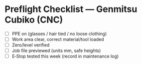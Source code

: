 # Preflight Checklist — Genmitsu Cubiko (CNC)

- [ ] PPE on (glasses / hair tied / no loose clothing)
- [ ] Work area clear, correct material/tool loaded
- [ ] Zero/level verified
- [ ] Job file previewed (units mm, safe heights)
- [ ] E‑Stop tested this week (record in maintenance log)
